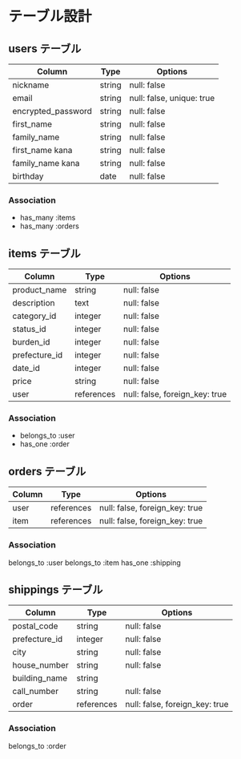 # テーブル設計

## users テーブル

| Column             | Type   | Options                   |
| ------------------ | ------ | ------------------------- |
| nickname           | string | null: false               |
| email              | string | null: false, unique: true |
| encrypted_password | string | null: false               |
| first_name         | string | null: false               |
| family_name        | string | null: false               |
| first_name kana    | string | null: false               |
| family_name kana   | string | null: false               |
| birthday           | date   | null: false               |

### Association

- has_many :items
- has_many :orders


## items テーブル

| Column        | Type       | Options                        |
| --------------| ---------- | ------------------------------ |
| product_name  | string     | null: false                    |
| description   | text       | null: false                    |
| category_id   | integer    | null: false                    |
| status_id     | integer    | null: false                    |
| burden_id     | integer    | null: false                    |
| prefecture_id | integer    | null: false                    |
| date_id       | integer    | null: false                    |
| price         | string     | null: false                    |
| user          | references | null: false, foreign_key: true |

### Association

- belongs_to :user
- has_one    :order


## orders テーブル

| Column        | Type       | Options                        |
| --------------| ---------- | ------------------------------ |
| user          | references | null: false, foreign_key: true |
| item          | references | null: false, foreign_key: true |

### Association

belongs_to :user
belongs_to :item
has_one    :shipping



## shippings テーブル

| Column        | Type       | Options                        |
| --------------| ---------- | ------------------------------ |
| postal_code   | string     | null: false                    |
| prefecture_id | integer    | null: false                    |
| city          | string     | null: false                    |
| house_number  | string     | null: false                    |
| building_name | string     |                                |
| call_number   | string     | null: false                    |
| order         | references | null: false, foreign_key: true |

### Association

belongs_to :order